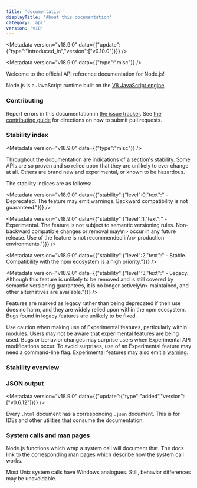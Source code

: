 ```yaml
---
title: 'documentation'
displayTitle: 'About this documentation'
category: 'api'
version: 'v18'
---
```


<Metadata version="v18.9.0" data={{"update":{"type":"introduced_in","version":["v0.10.0"]}}} />

<Metadata version="v18.9.0" data={{"type":"misc"}} />

Welcome to the official API reference documentation for Node.js!

Node.js is a JavaScript runtime built on the [V8 JavaScript engine][].

### Contributing

Report errors in this documentation in [the issue tracker][]. See
[the contributing guide][] for directions on how to submit pull requests.

### Stability index

<Metadata version="v18.9.0" data={{"type":"misc"}} />

Throughout the documentation are indications of a section's stability. Some APIs
are so proven and so relied upon that they are unlikely to ever change at all.
Others are brand new and experimental, or known to be hazardous.

The stability indices are as follows:

<Metadata version="v18.9.0" data={{"stability":{"level":0,"text":" - Deprecated. The feature may emit warnings. Backward compatibility is not guaranteed."}}} />

<Metadata version="v18.9.0" data={{"stability":{"level":1,"text":" - Experimental. The feature is not subject to semantic versioning rules. Non-backward compatible changes or removal may\n> occur in any future release. Use of the feature is not recommended in\n> production environments."}}} />

<Metadata version="v18.9.0" data={{"stability":{"level":2,"text":" - Stable. Compatibility with the npm ecosystem is a high priority."}}} />

<Metadata version="v18.9.0" data={{"stability":{"level":3,"text":" - Legacy. Although this feature is unlikely to be removed and is still covered by semantic versioning guarantees, it is no longer actively\n> maintained, and other alternatives are available."}}} />

Features are marked as legacy rather than being deprecated if their use does no
harm, and they are widely relied upon within the npm ecosystem. Bugs found in
legacy features are unlikely to be fixed.

Use caution when making use of Experimental features, particularly within
modules. Users may not be aware that experimental features are being used.
Bugs or behavior changes may surprise users when Experimental API
modifications occur. To avoid surprises, use of an Experimental feature may need
a command-line flag. Experimental features may also emit a [warning][].

### Stability overview

### JSON output

<Metadata version="v18.9.0" data={{"update":{"type":"added","version":["v0.6.12"]}}} />

Every `.html` document has a corresponding `.json` document. This is for IDEs
and other utilities that consume the documentation.

### System calls and man pages

Node.js functions which wrap a system call will document that. The docs link
to the corresponding man pages which describe how the system call works.

Most Unix system calls have Windows analogues. Still, behavior differences may
be unavoidable.

[V8 JavaScript engine]: https://v8.dev/
[semantic versioning]: https://semver.org/
[the contributing guide]: https://github.com/nodejs/node/blob/HEAD/CONTRIBUTING.md
[the issue tracker]: https://github.com/nodejs/node/issues/new
[warning]: /api/v18/process#event-warning
